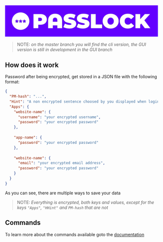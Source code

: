 ![PassLock logo](img/logos/png/logo-line-color.png)
> NOTE: _on the master branch you will find the cli version, the GUI version is still in development in the GUI branch_
## How does it work

Password after being encrypted, get stored in a JSON file with the following format:

```json
{
  "PM-hash": "...",
  "Hint": "A non encrypted sentence choosed by you displayed when login fails 3 times",
  "Apps": {
    "website-name": {
      "username": "your encrypted username",
      "password": "your encrypted password"
    },

    "app-name": {
      "password": "your encrypted password"
    },

    "website-name": {
      "email": "your encrypted email address",
      "password": "your encrypted password"
    }
  }
}
```
As you can see, there are multiple ways to save your data  
> NOTE: *Everything is encrypted, both keys and values, except for the keys `"Apps"`, `"HHint"` and `PM-hash` that are not*
## Commands
To learn more about the commands available goto the [documentation](./DOCS.md)
